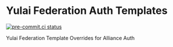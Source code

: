 # Yulai Federation Auth Templates

[![pre-commit.ci status](https://results.pre-commit.ci/badge/github/yulai-federation/yf-auth-templates/master.svg)](https://results.pre-commit.ci/latest/github/yulai-federation/yf-auth-templates/master)

Yulai Federation Template Overrides for Alliance Auth
